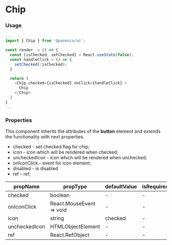 # Chip

### Usage

```js
...
import { Chip } from '@panenco/ui';

const render  = () => {
  const [isChecked, setChecked] = React.useState(false);
  const handleClick = () => {
    setChecked(!isChecked);
  }

  return (
    <Chip checked={isChecked} onClick={handleClick} >
      Chip
    </Chip>
  )
}
...
```

<!-- STORY -->

### Properties

This component inherits the attributes of the **button** element and extends the functionality with next properties.

- checked - set checked flag for chip;
- icon - icon which will be rendered when checked;
- uncheckedIcon - icon which will be rendered when unchecked;
- onIconClick - event for icon element;
- disabled - is disabled
- ref - ref;

| propName      | propType                 | defaultValue | isRequired |
| ------------- | ------------------------ | ------------ | ---------- |
| checked       | boolean                  | -            | -          |
| onIconClick   | React.MouseEvent => void | -            | -          |
| icon          | string                   | checked      | -          |
| uncheckedIcon | HTMLObjectElement        | -            | -          |
| ref           | React.RefObject          | -            | -          |

